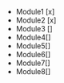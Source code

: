 
- Module1 [x]
- Module2 [x]
- Module3 []
- Module4[]
- Module5[]
- Module6[]
- Module7[]
- Module8[]